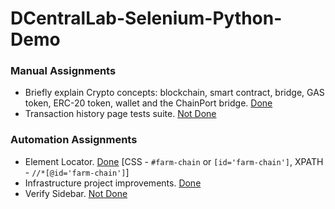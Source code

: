 # DCentralLab-Selenium-Python-Demo

### Manual Assignments
* Briefly explain Crypto concepts: blockchain, smart contract, bridge, GAS token, ERC-20 token, wallet and the ChainPort bridge. [Done](manual/crypto_concepts.txt)
* Transaction history page tests suite. [Not Done](manual/transaction_tab_test_cases.txt)


### Automation Assignments
* Element Locator. [Done](tests/test_tokens_farm.py) [CSS - `#farm-chain` or `[id='farm-chain']`, XPATH - `//*[@id='farm-chain']`]
* Infrastructure project improvements. [Done](infra_improvements.md)
* Verify Sidebar. [Not Done](tests/test_tokens_farm.py)